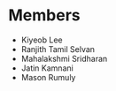 # Members

* Kiyeob Lee
* Ranjith Tamil Selvan
* Mahalakshmi Sridharan
* Jatin Kamnani
* Mason Rumuly
